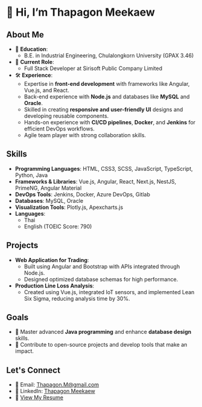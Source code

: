 # 👋 Hi, I’m Thapagon Meekaew  

## About Me  
- 🌟 **Education**:  
  - B.E. in Industrial Engineering, Chulalongkorn University (GPAX 3.46)  
- 💼 **Current Role**:  
  - Full Stack Developer at Sirisoft Public Company Limited  
- 🛠️ **Experience**:  
  - Expertise in **front-end development** with frameworks like Angular, Vue.js, and React.  
  - Back-end experience with **Node.js** and databases like **MySQL** and **Oracle**.  
  - Skilled in creating **responsive and user-friendly UI** designs and developing reusable components.  
  - Hands-on experience with **CI/CD pipelines**, **Docker**, and **Jenkins** for efficient DevOps workflows.  
  - Agile team player with strong collaboration skills.  

## Skills  
- **Programming Languages**: HTML, CSS3, SCSS, JavaScript, TypeScript, Python, Java  
- **Frameworks & Libraries**: Vue.js, Angular, React, Next.js, NestJS, PrimeNG, Angular Material  
- **DevOps Tools**: Jenkins, Docker, Azure DevOps, Gitlab  
- **Databases**: MySQL, Oracle  
- **Visualization Tools**: Plotly.js, Apexcharts.js  
- **Languages**:  
  - Thai  
  - English (TOEIC Score: 790)  

## Projects  
- **Web Application for Trading**:  
  - Built using Angular and Bootstrap with APIs integrated through Node.js.  
  - Designed optimized database schemas for high performance.  
- **Production Line Loss Analysis**:  
  - Created using Vue.js, integrated IoT sensors, and implemented Lean Six Sigma, reducing analysis time by 30%.  

## Goals  
- 🚀 Master advanced **Java programming** and enhance **database design** skills.  
- 🌟 Contribute to open-source projects and develop tools that make an impact.  

## Let's Connect  
- 📧 Email: [Thapagon.M@gmail.com](mailto:Thapagon.M@gmail.com)  
- 💼 LinkedIn: [Thapagon Meekaew](https://www.linkedin.com/in/thapagon-meekaew/)  
- 📄 [View My Resume](./KarnThapagon/KarnThapagon/resume.pdf)  
